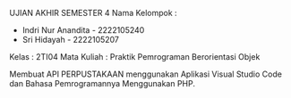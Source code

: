 UJIAN AKHIR SEMESTER 4
Nama Kelompok : 
  * Indri Nur Anandita - 2222105240
  * Sri Hidayah        - 2222105207

Kelas         : 2TI04
Mata Kuliah   : Praktik Pemrograman Berorientasi Objek

Membuat API PERPUSTAKAAN menggunakan Aplikasi Visual Studio Code dan Bahasa Pemrogramannya Menggunakan PHP.
